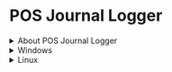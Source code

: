 # POS Journal Logger
<details>
  <summary>About POS Journal Logger</summary>
  The POS Journal Logger project started from being able to log the data sent from epson receipt printers on pos networks. This can be for receipt printers and order chit/kitchen printers. The use case of this can be applied in practically any POS system and gives you the ability to find out why something didn't print. I wrote this in Python as it wasn't too hard to "emulate" an Epson printer and make a POS system think it is a printer. You can then from the logger itself manipulate the print routings to the destinations. More details below on how this works.
</details>
<details>
  <summary>Windows</summary>
  
  1. Open Powershell/Terminal as an Administrator.
  
  2. Copy and paste this command:
  
  irm https://raw.githubusercontent.com/CalebBrendel/pos-journal-logger/refs/heads/main/scripts/windows.ps1 | iex
  
  3. The server/computer this is installed on will reboot at the end then you can test!
  
</details>

<details>
  <summary>Linux</summary>
  Documentation will be available soon..
</details>
